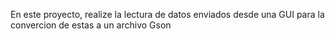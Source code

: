 En este proyecto, realize la lectura de datos
enviados desde una GUI para la convercion de 
estas a un archivo Gson
